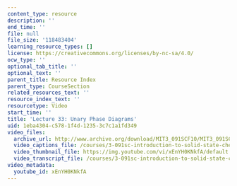 ```yaml
---
content_type: resource
description: ''
end_time: ''
file: null
file_size: '118483404'
learning_resource_types: []
license: https://creativecommons.org/licenses/by-nc-sa/4.0/
ocw_type: ''
optional_tab_title: ''
optional_text: ''
parent_title: Resource Index
parent_type: CourseSection
related_resources_text: ''
resource_index_text: ''
resourcetype: Video
start_time: ''
title: 'Lecture 33: Unary Phase Diagrams'
uid: 1eba4304-c578-1f4d-1235-3c7c1a1fd349
video_files:
  archive_url: http://www.archive.org/download/MIT3_091SCF10/MIT3_091SCF10lec33_300k.mp4
  video_captions_file: /courses/3-091sc-introduction-to-solid-state-chemistry-fall-2010/de2239d549ae5dfbafbe2dec6c2c880c_xEnYH0KNkfA.vtt
  video_thumbnail_file: https://img.youtube.com/vi/xEnYH0KNkfA/default.jpg
  video_transcript_file: /courses/3-091sc-introduction-to-solid-state-chemistry-fall-2010/5735208fe7a9e5d69fc0ae9c826d52ef_xEnYH0KNkfA.pdf
video_metadata:
  youtube_id: xEnYH0KNkfA
---
```

